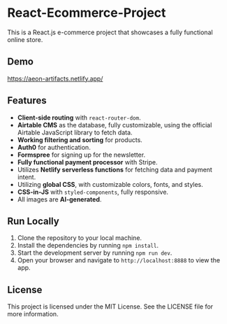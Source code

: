# React-Ecommerce-Project

This is a React.js e-commerce project that showcases a fully functional online store.

## Demo
https://aeon-artifacts.netlify.app/

## Features

- **Client-side routing** with `react-router-dom`.
- **Airtable CMS** as the database, fully customizable, using the official Airtable JavaScript library to fetch data.
- **Working filtering and sorting** for products.
- **Auth0** for authentication.
- **Formspree** for signing up for the newsletter.
- **Fully functional payment processor** with Stripe.
- Utilizes **Netlify serverless functions** for fetching data and payment intent.
- Utilizing **global CSS**, with customizable colors, fonts, and styles.
- **CSS-in-JS** with `styled-components`, fully responsive.
- All images are **AI-generated**.

## Run Locally

1. Clone the repository to your local machine.
2. Install the dependencies by running `npm install`.
3. Start the development server by running `npm run dev`.
4. Open your browser and navigate to `http://localhost:8888` to view the app.

## License

This project is licensed under the MIT License. See the LICENSE file for more information.
